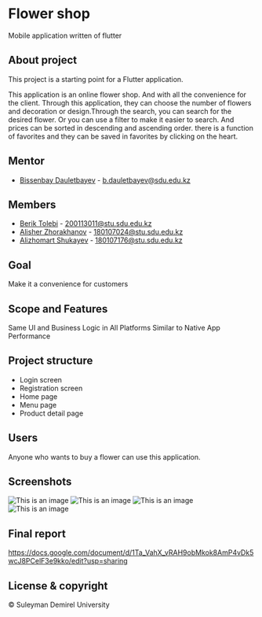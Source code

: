 # Flower shop

Mobile application written of flutter

## About project

This project is a starting point for a Flutter application.

This application is an online flower shop. And with all the convenience for the client. Through this application, they can choose the number of flowers and decoration or design.Through the search, you can search for the desired flower. Or you can use a filter to make it easier to search. And prices can be sorted in descending and ascending order. there is a function of favorites and they can be saved in favorites by clicking on the heart.

## Mentor

- [Bissenbay Dauletbayev](https://github.com/bissenbay) - b.dauletbayev@sdu.edu.kz

## Members 
- [Berik Tolebi](https://github.com/tulebi) - 200113011@stu.sdu.edu.kz
- [Alisher Zhorakhanov](https://github.com/zhorakhanov1) - 180107024@stu.sdu.edu.kz
- [Alizhomart Shukayev](https://github.com/alizhomart) - 180107176@stu.sdu.edu.kz

## Goal

Make it a convenience for customers

## Scope and Features

Same UI and Business Logic in All Platforms
Similar to Native App Performance

## Project structure 

- Login screen 
- Registration screen
- Home page
- Menu page 
- Product detail page
## Users
Anyone who wants to buy a flower can use this application.

## Screenshots 
![This is an image](assets/readme/1.jpg)
![This is an image](assets/readme/2.jpg)
![This is an image](assets/readme/3.jpg)
![This is an image](assets/readme/4.jpg)

## Final report
https://docs.google.com/document/d/1Ta_VahX_vRAH9obMkok8AmP4vDk5wcJ8PCelF3e9kko/edit?usp=sharing
## License & copyright
© Suleyman Demirel University
